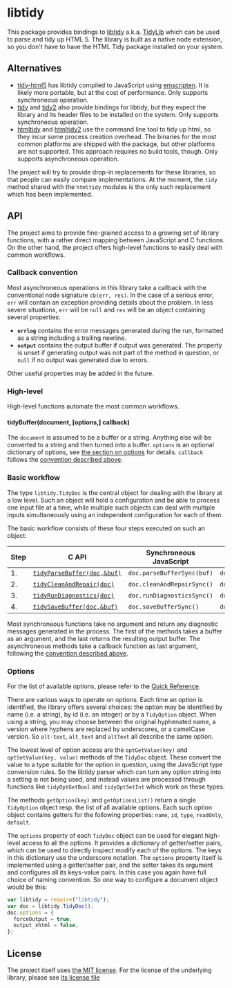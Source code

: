 # libtidy

This package provides bindings to
[libtidy](http://www.html-tidy.org/developer/)
a.k.a. [TidyLib][tidylib]
which can be used to parse and tidy up HTML 5.
The library is built as a native node extension,
so you don't have to have the HTML Tidy package installed on your system.

## Alternatives

* [tidy-html5](https://www.npmjs.com/package/tidy-html5)
  has libtidy compiled to JavaScript using
  [emscripten](http://emscripten.org/).
  It is likely more portable, but at the cost of performance.
  Only supports synchroneous operation.
* [tidy](https://www.npmjs.com/package/tidy)
  and [tidy2](https://www.npmjs.com/package/tidy2)
  also provide bindings for libtidy,
  but they expect the library and its header files
  to be installed on the system.
  Only supports synchroneous operation.
* [htmltidy](https://www.npmjs.com/package/htmltidy)
  and [htmltidy2](https://www.npmjs.com/package/htmltidy2)
  use the command line tool to tidy up html,
  so they incur some process creation overhead.
  The binaries for the most common platforms are shipped with the package,
  but other platforms are not supported.
  This approach requires no build tools, though.
  Only supports asynchroneous operation.

The project will try to provide drop-in replacements for these libraries,
so that people can easily compare implementations.
At the moment, the `tidy` method shared with the `htmltidy` modules
is the only such replacement which has been implemented.

## API

The project aims to provide fine-grained access to a growing set of
library functions, with a rather direct mapping between JavaScript and
C functions.
On the other hand, the project offers high-level functions to easily
deal with common workflows.

### Callback convention

Most asynchroneous operations in this library take a callback with the
conventional node signature `cb(err, res)`.
In the case of a serious error, `err` will contain an exception
providing details about the problem.
In less severe situations, `err` will be `null`
and `res` will be an object containing several properties:

* **`errlog`** contains the error messages generated during the run,
  formatted as a string including a trailing newline.
* **`output`** contains the output buffer if output was generated.
  The property is unset if generating output was not part of the
  method in question, or `null` if no output was generated due to errors.

Other useful properties may be added in the future.

### High-level

High-level functions automate the most common workflows.

#### tidyBuffer(document, [options,] callback)

The `document` is assumed to be a buffer or a string.
Anything else will be converted to a string and then turned into a buffer.
`options` is an optional dictionary of options,
see [the section on options](#options) for details.
`callback` follows the [convention described above](#callback-convention).

### Basic workflow

The type `libtidy.TidyDoc` is the central object for dealing with the
library at a low level.
Such an object will hold a configuration and be able to process one
input file at a time, while multiple such objects can deal with
multiple inputs simultaneously using an independent configuration for
each of them.

The basic workflow consists of these four steps executed on such an object:

Step | C API | Synchroneous JavaScript | Asynchroneous JavaScript
--- | --- | --- | ---
1. | [`tidyParseBuffer(doc,&buf)`][tidyParseBuffer] | `doc.parseBufferSync(buf)` | `doc.parseBuffer(buf,cb)`
2. | [`tidyCleanAndRepair(doc)`][tidyCleanAndRepair] | `doc.cleanAndRepairSync()` | `doc.cleanAndRepair(cb)`
3. | [`tidyRunDiagnostics(doc)`][tidyRunDiagnostics] | `doc.runDiagnosticsSync()` | `doc.runDiagnostics(cb)`
4. | [`tidySaveBuffer(doc,&buf)`][tidySaveBuffer] | `doc.saveBufferSync()` | `doc.saveBuffer(cb)`

Most synchroneous functions take no argument
and return any diagnostic messages generated in the process.
The first of the methods takes a buffer as an argument,
and the last returns the resulting output buffer.
The asynchroneous methods take a callback function as last argument,
following the [convention described above](#callback-convention).

### Options

For the list of available options, please refer to the
[Quick Reference][quick_ref].

There are various ways to operate on options.
Each time an option is identified, the library offers several choices:
the option may be identified by name (i.e. a string),
by id (i.e. an integer) or by a `TidyOption` object.
When using a string, you may choose between the original hyphenated name,
a version where hyphens are replaced by underscores, or a camelCase version.
So `alt-text`, `alt_text` and `altText` all describe the same option.

The lowest level of option access are the `optGetValue(key)` and
`optSetValue(key, value)` methods of the `TidyDoc` object.
These convert the value to a type suitable for the option in question,
using the JavaScript type conversion rules.
So the libtidy parser which can turn any option string into a setting
is not being used, and instead values are processed through functions
like `tidyOptGetBool` and `tidyOptSetInt` which work on these types.

The methods `getOption(key)` and `getOptionsList()` return a single
`TidyOption` object resp. the list of all available options.
Each such option object contains getters for the following properties:
`name`, `id`, `type`, `readOnly`, `default`.

The `options` property of each `TidyDoc` object can be used for elegant
high-level access to all the options.
It provides a dictionary of getter/setter pairs,
which can be used to directly inspect modify each of the options.
The keys in this dictionary use the underscore notation.
The `options` property itself is implemented using a getter/setter pair,
and the setter takes its argument and configures all its keys-value pairs.
In this case you again have full choice of naming convention.
So one way to configure a document object would be this:

```js
var libtidy = require("libtidy");
var doc = libtidy.TidyDoc();
doc.options = {
  forceOutput = true,
  output_xhtml = false,
};
```

## License

The project itself uses [the MIT license](LICENSE.md).
For the license of the underlying library, please see
[its license file][upstream-license]



[tidylib]: http://api.html-tidy.org/tidy/tidylib_api_5.1.25/tidylib.html
[tidyParseBuffer]: http://api.html-tidy.org/tidy/tidylib_api_5.1.25/group__Parse.html#gaa28ce34c95750f150205843885317851
[tidyCleanAndRepair]: http://api.html-tidy.org/tidy/tidylib_api_5.1.25/group__Clean.html#ga11fd23eeb4acfaa0f9501effa0c21269
[tidyRunDiagnostics]: http://api.html-tidy.org/tidy/tidylib_api_5.1.25/group__Clean.html#ga6170500974cc02114f6e4a29d44b7d77
[tidySaveBuffer]: http://api.html-tidy.org/tidy/tidylib_api_5.1.25/group__Save.html#ga7e8642262c8c4d34cf7cc426647d29f0
[quick_ref]: http://api.html-tidy.org/tidy/tidylib_api_5.1.25/quick_ref.html
[upstream-license]: https://github.com/htacg/tidy-html5/blob/5.1.25/README/LICENSE.md
